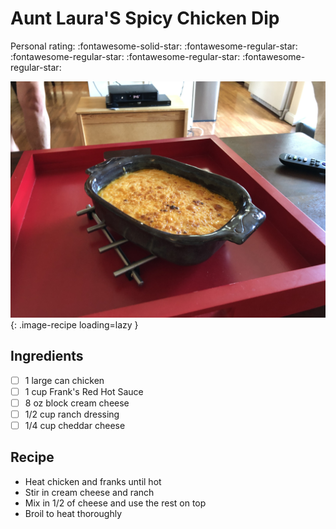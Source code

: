 <!-- Do not modify sections with "AUTO-*". They are updated by make.py -->

# Aunt Laura'S Spicy Chicken Dip

<!-- rating=1; (User can specify rating on scale of 1-5) -->
<!-- AUTO-UserRating -->
Personal rating: :fontawesome-solid-star: :fontawesome-regular-star: :fontawesome-regular-star: :fontawesome-regular-star: :fontawesome-regular-star:
<!-- /AUTO-UserRating -->

<!-- name_image=aunt_laura's_spicy_chicken_dip.jpeg; (User can specify image name if multiple exist) -->
<!-- AUTO-Image -->
![aunt_laura's_spicy_chicken_dip.jpeg](./aunt_laura's_spicy_chicken_dip.jpeg){: .image-recipe loading=lazy }
<!-- /AUTO-Image -->

## Ingredients

* [ ] 1 large can chicken
* [ ] 1 cup Frank's Red Hot Sauce
* [ ] 8 oz block cream cheese
* [ ] 1/2 cup ranch dressing
* [ ] 1/4 cup cheddar cheese

## Recipe

* Heat chicken and franks until hot
* Stir in cream cheese and ranch
* Mix in 1/2 of cheese and use the rest on top
* Broil to heat thoroughly
